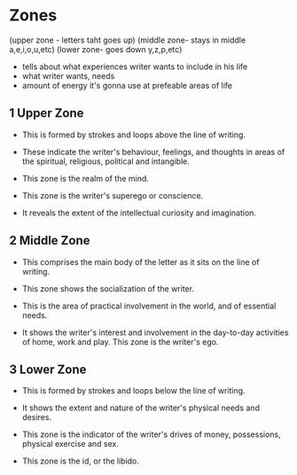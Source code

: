 # Zones
(upper zone - letters taht goes up)
(middle zone- stays in middle a,e,i,o,u,etc)
(lower zone- goes down y,z,p,etc)

- tells about what experiences writer wants to include in his life
- what writer wants, needs
- amount of energy it's gonna use at prefeable areas of life

## 1 Upper Zone
- This is formed by strokes and loops above the line of writing.
- These indicate the writer's behaviour, feelings, and thoughts in areas of the spiritual, religious, political and intangible.

- This zone is the realm of the mind.

- This zone is the writer's superego or conscience.

- It reveals the extent of the intellectual curiosity and imagination.


## 2 Middle Zone

- This comprises the main body of the letter as it sits on the line of writing.

- This zone shows the socialization of the writer.

- This is the area of practical involvement in the world, and of essential needs.

- It shows the writer's interest and involvement in the day-to-day activities of home, work and play. This zone is the writer's ego.


## 3 Lower Zone
- This is formed by strokes and loops below the line of writing.

- It shows the extent and nature of the writer's physical needs and desires.

- This zone is the indicator of the writer's drives of money, possessions, physical exercise and sex. 
- This zone is the id, or the libido.
